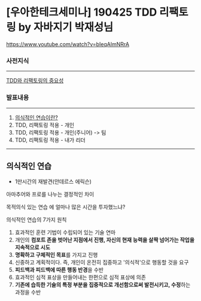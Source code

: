 # [우아한테크세미나] 190425 TDD 리팩토링 by 자바지기 박재성님


https://www.youtube.com/watch?v=bIeqAlmNRrA

### 사전지식

---
[TDD와 리팩토링의 중요성](TDD와_리팩토링의_중요성.md)

### 발표내용

---
1. [의식적인 연습이란?](#의식적인-연습)
2. TDD, 리팩토링 적용 - 개인
3. TDD, 리팩토링 적용 - 개인(주니어) -> 팀
4. TDD, 리팩토링 적용 - 내가 리더

---

## 의식적인 연습
* 1만시간의 재발견(안데르스 에릭슨)

아마추어와 프로를 나누는 결정적인 차이

목적의식 있는 연습 
에 얼마나 많은 시간을 투자했느냐?

의식적인 연습의 7가지 원칙
1. 효과적인 훈련 기법이 수립되어 있는 기술 연마
2. 개인의 **컴포트 존을 벗어난 지점에서 진행, 자신의 현재 능력을 살짝 넘어가는 작업을 지속적으로 시도**
3. **명확하고 구체적인 목표**를 가지고 진행
4. 신중하고 계획적이다. 즉, 개인이 온전히 집중하고 '의식적'으로 행동할 것을 요구
5. **피드백과 피드백에 따른 행동 반경**을 수반
6. 효과적인 심적 표상을 만들어내는 한편으로 심적 표상에 의존
7. **기존에 습득한 기술의 특정 부분을 집중적으로 개선함으로써 발전시키고, 수정**하는 과정을 수반